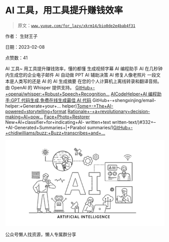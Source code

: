 # AI 工具，用工具提升赚钱效率

> 原文：[`www.yuque.com/for_lazy/xkrm14/bio0de2e4bab4f31`](https://www.yuque.com/for_lazy/xkrm14/bio0de2e4bab4f31)



作者： 生财王子



日期：2023-02-08



点赞数：41



AI 工具~ 用工具提升赚钱效率，懂的都懂 生成视频字幕 AI 编程助手 AI 在几秒钟内生成您的企业电子邮件 AI 自动做 PPT AI 辅助决策 AI 修复人像老照片 一段文本是人类写的还是 AI 的 AI 生成摘要 在您的个人计算机上离线转录和翻译音频。由 OpenAI 的 Whisper 提供支持。 [GitHub+-+openai/whisper:+Robust+Speech+Recognition...](https://github.com/openai/whisper) [AICodeHelper+AI 编程助手:GPT 代码生成,免费在线生成最佳 AI 代码](https://www.aicodehelper.com/) GitHub+-+shengxinjing/email- helper:+Generate+your+... helper)[Tome+-+The+AI-powered+storytelling+format](https://beta.tome.app/) [Rationale+-+a+revolutionary+decision- making+AI+pow...](https://rationale.jina.ai/) [Face+Photo+Restorer](https://www.restorephotos.io/) New+AI+classifier+for+indicating+AI- written+text written-text/)#332+–+AI-Generated+Summaries+|+Parabol summaries/)[GitHub+-+chidiwilliams/buzz:+Buzz+transcribes+and+...](https://github.com/chidiwilliams/buzz)



![](img/e36f27bdc9c9a7500bdb17b0c76dd469.png)  

公众号懒人找资源，懒人专属群分享

